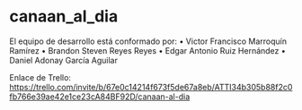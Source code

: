 # canaan_al_dia

El equipo de desarrollo está conformado por:
•	Victor Francisco Marroquín Ramírez
•	Brandon Steven Reyes Reyes
•	Edgar Antonio Ruiz Hernández
•	Daniel Adonay García Aguilar

Enlace de Trello: https://trello.com/invite/b/67e0c14214f673f5de67a8eb/ATTI34b305b88f2c0fb766e39ae42e1ce23cA84BF92D/canaan-al-dia 
